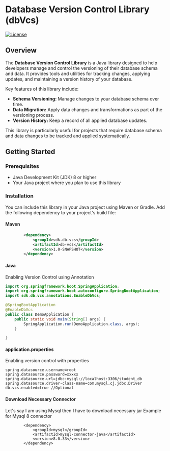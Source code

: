 # Database Version Control Library (dbVcs)

[![License](https://img.shields.io/badge/License-MIT-blue.svg)](LICENSE)

## Overview

The **Database Version Control Library** is a Java library designed to help developers manage and control the versioning of their database schema and data. It provides tools and utilities for tracking changes, applying updates, and maintaining a version history of your database.

Key features of this library include:

- **Schema Versioning:** Manage changes to your database schema over time.
- **Data Migration:** Apply data changes and transformations as part of the versioning process.
- **Version History:** Keep a record of all applied database updates.

This library is particularly useful for projects that require database schema and data changes to be tracked and applied systematically.

## Getting Started

### Prerequisites

- Java Development Kit (JDK) 8 or higher
- Your Java project where you plan to use this library

### Installation

You can include this library in your Java project using Maven or Gradle. Add the following dependency to your project's build file:

#### Maven

```xml
		<dependency>
			<groupId>sdk.db.vcs</groupId>
			<artifactId>db-vcs</artifactId>
			<version>1.0-SNAPSHOT</version>
		</dependency>
```
#### Java
 Enabling Version Control using Annotation
```java
import org.springframework.boot.SpringApplication;
import org.springframework.boot.autoconfigure.SpringBootApplication;
import sdk.db.vcs.annotations.EnableDbVcs;

@SpringBootApplication
@EnableDbVcs
public class DemoApplication {
	public static void main(String[] args) {
		SpringApplication.run(DemoApplication.class, args);
	}

}
```

#### application.properties
 Enabling version control with properties

```
spring.datasource.username=root
spring.datasource.password=xxxxx
spring.datasource.url=jdbc:mysql://localhost:3306/student_db
spring.datasource.driver-class-name=com.mysql.cj.jdbc.Driver
db.vcs.enabled=true //Optional
```

#### Download Necessary Connector 

Let's say I am using Mysql then I have to download necessary jar
Example for Mysql 8 connector

```
		<dependency>
			<groupId>mysql</groupId>
			<artifactId>mysql-connector-java</artifactId>
			<version>8.0.33</version>
		</dependency>

```

